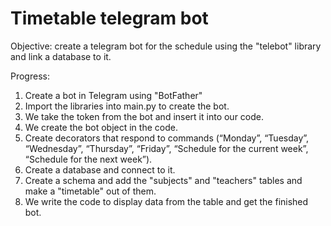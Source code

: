 # Timetable telegram bot

Objective: create a telegram bot for the schedule using the "telebot" library and link a database to it.

Progress:
1. Create a bot in Telegram using "BotFather"
2. Import the libraries into main.py to create the bot.
3. We take the token from the bot and insert it into our code.
4. We create the bot object in the code.
5. Create decorators that respond to commands (“Monday”, “Tuesday”, “Wednesday”, “Thursday”, “Friday”, “Schedule for the current week”, “Schedule for the next week”).
6. Create a database and connect to it.
7. Create a schema and add the "subjects" and "teachers" tables and make a "timetable" out of them.
8. We write the code to display data from the table and get the finished bot.

